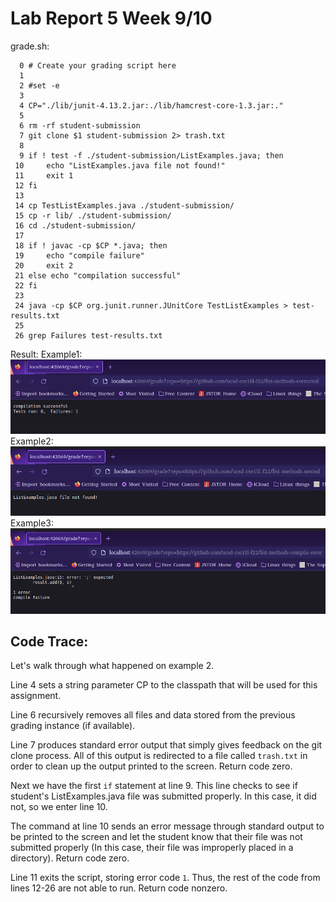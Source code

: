 # Lab Report 5 Week 9/10
grade.sh:
```
  0 # Create your grading script here
  1 
  2 #set -e
  3 
  4 CP="./lib/junit-4.13.2.jar:./lib/hamcrest-core-1.3.jar:."
  5 
  6 rm -rf student-submission
  7 git clone $1 student-submission 2> trash.txt
  8 
  9 if ! test -f ./student-submission/ListExamples.java; then
 10     echo "ListExamples.java file not found!"
 11     exit 1
 12 fi
 13 
 14 cp TestListExamples.java ./student-submission/
 15 cp -r lib/ ./student-submission/
 16 cd ./student-submission/
 17 
 18 if ! javac -cp $CP *.java; then
 19     echo "compile failure"
 20     exit 2
 21 else echo "compilation successful"
 22 fi
 23 
 24 java -cp $CP org.junit.runner.JUnitCore TestListExamples > test-results.txt
 25 
 26 grep Failures test-results.txt

```

Result:
Example1:
![Image](/lab5-9_images/Lab_5_evidence_of_GradeServer1.png)
Example2:
![Image](/lab5-9_images/Lab_5_evidence_of_GradeServer2.png)
Example3:
![Image](/lab5-9_images/Lab_5_evidence_of_GradeServer3.png)

## Code Trace:
Let's walk through what happened on example 2.

Line 4 sets a string parameter CP to the classpath that will be 
used for this assignment.

Line 6 recursively removes all files and data stored from the previous 
grading instance (if available).

Line 7 produces standard error output that simply gives feedback
on the git clone process. All of this output is redirected 
to a file called `trash.txt` in order to clean up the output
printed to the screen. Return code zero.

Next we have the first `if` statement at line 9. This line checks 
to see if student's ListExamples.java file was submitted 
properly. In this case, it did not, so we enter line 10.

The command at line 10 sends an error message through standard 
output to be printed to the screen and let the student know 
that their file was not submitted properly (In this case, 
their file was improperly placed in a directory). Return code zero.

Line 11 exits the script, storing error code `1`.
Thus, the rest of the code from lines 12-26 are not able to run.
Return code nonzero.